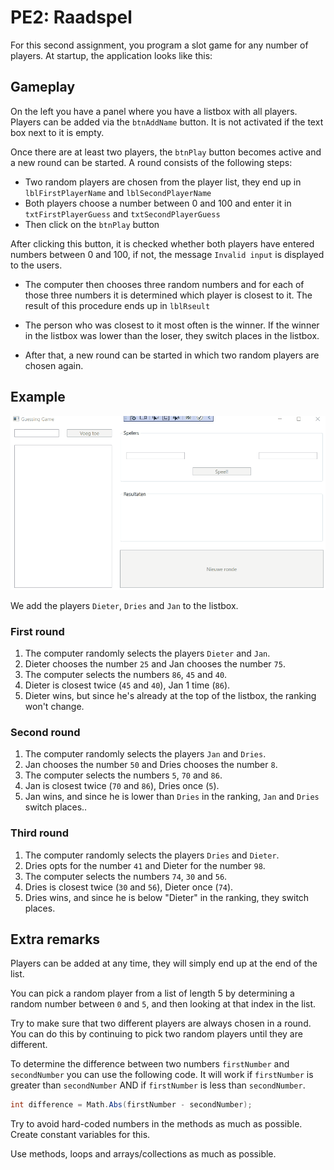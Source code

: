 # PE2: Raadspel

For this second assignment, you program a slot game for any number of players. At startup, the application looks like this:


## Gameplay

On the left you have a panel where you have a listbox with all players. Players can be added via the `btnAddName` button. It is not activated if the text box next to it is empty.

Once there are at least two players, the `btnPlay` button becomes active and a new round can be started. A round consists of the following steps:

- Two random players are chosen from the player list, they end up in `lblFirstPlayerName` and `lblSecondPlayerName`
- Both players choose a number between 0 and 100 and enter it in `txtFirstPlayerGuess` and `txtSecondPlayerGuess`
- Then click on the `btnPlay` button

After clicking this button, it is checked whether both players have entered numbers between 0 and 100, if not, the message `Invalid input` is displayed to the users.

- The computer then chooses three random numbers and for each of those three numbers it is determined which player is closest to it. The result of this procedure ends up in `lblRseult`

- The person who was closest to it most often is the winner. If the winner in the listbox was lower than the loser, they switch places in the listbox.
- After that, a new round can be started in which two random players are chosen again.

## Example

![demo](images/demo.gif)

We add the players `Dieter`, `Dries` and `Jan` to the listbox.

### First round

1. The computer randomly selects the players `Dieter` and `Jan`.
2. Dieter chooses the number `25` and Jan chooses the number `75`.
3. The computer selects the numbers `86`, `45` and `40`.
4. Dieter is closest twice (`45` and `40`), Jan 1 time (`86`).
5. Dieter wins, but since he's already at the top of the listbox, the ranking won't change.

### Second round

1. The computer randomly selects the players `Jan` and `Dries`.
2. Jan chooses the number `50` and Dries chooses the number `8`.
3. The computer selects the numbers `5`, `70` and `86`.
4. Jan is closest twice (`70` and `86`), Dries once (`5`).
5. Jan wins, and since he is lower than `Dries` in the ranking, `Jan` and `Dries` switch places..

### Third round

1. The computer randomly selects the players `Dries` and `Dieter`.
2. Dries opts for the number `41` and Dieter for the number `98`.
3. The computer selects the numbers `74`, `30` and `56`.
4. Dries is closest twice (`30` and `56`), Dieter once (`74`).
5. Dries wins, and since he is below "Dieter" in the ranking, they switch places.

## Extra remarks

Players can be added at any time, they will simply end up at the end of the list.

You can pick a random player from a list of length 5 by determining a random number between `0` and `5`, and then looking at that index in the list.

Try to make sure that two different players are always chosen in a round. You can do this by continuing to pick two random players until they are different.

To determine the difference between two numbers `firstNumber` and `secondNumber` you can use the following code. It will work if `firstNumber` is greater than `secondNumber` AND if `firstNumber` is less than `secondNumber`.

```csharp
int difference = Math.Abs(firstNumber - secondNumber);
```

Try to avoid hard-coded numbers in the methods as much as possible. Create constant variables for this.

Use methods, loops and arrays/collections as much as possible.